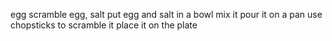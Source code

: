egg scramble
egg, salt
put egg and salt in a bowl
mix it
pour it on a pan
use chopsticks to scramble it
place it on the plate
